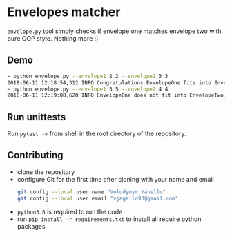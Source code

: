 # Envelopes matcher
`envelope.py` tool simply checks if envelope one matches envelope two with pure OOP style. Nothing more :)

## Demo
```bash
~ python envelope.py --envelope1 2 2 --envelope2 3 3
2018-06-11 12:18:54,312 INFO Congratulations EnvelopeOne fits into EnvelopeTwo!
~ python envelope.py --envelope1 5 5 --envelope2 4 4
2018-06-11 12:19:08,620 INFO EnvelopeOne does not fit into EnvelopeTwo, please try again! Reason - EnvelopeOne has size 5x5 and EnvelopeTwo has size 4x4
```

## Run unittests
Run `pytest -v` from shell in the root directory of the repository.

## Contributing
- clone the repository
- configure Git for the first time after cloning with your name and email
  ```bash
  git config --local user.name "Volodymyr Yahello"
  git config --local user.email "vjagello93@gmail.com"
  ```
- `python3.6` is required to run the code
- run `pip install -r requirements.txt` to install all require python packages
